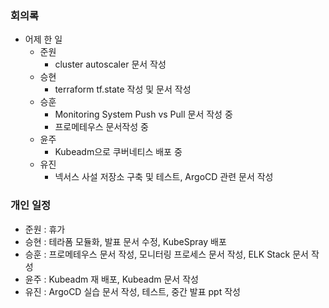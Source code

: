 ### 회의록

- 어제 한 일
    - 준원
        - cluster autoscaler 문서 작성
    - 승현
        - terraform tf.state 작성 및 문서 작성
    - 승훈
        - Monitoring System Push vs Pull 문서 작성 중
        - 프로메테우스 문서작성 중
    - 윤주
        -  Kubeadm으로 쿠버네티스 배포 중
    - 유진
        - 넥서스 사설 저장소 구축 및 테스트, ArgoCD 관련 문서 작성

### 개인 일정

- 준원 : 휴가
- 승현 : 테라폼 모듈화, 발표 문서 수정, KubeSpray 배포
- 승훈 : 프로메테우스 문서 작성, 모니터링 프로세스 문서 작성, ELK Stack 문서 작성
- 윤주 : Kubeadm 재 배포, Kubeadm 문서 작성
- 유진 : ArgoCD 실습 문서 작성, 테스트, 중간 발표 ppt 작성
